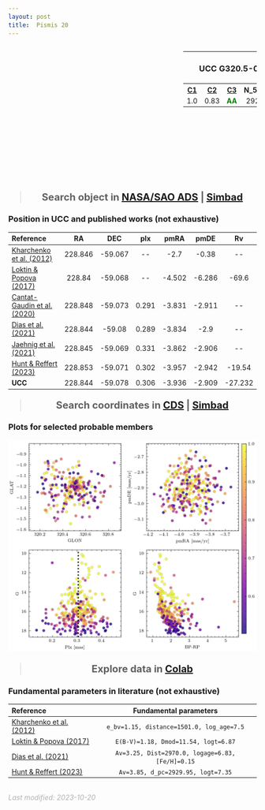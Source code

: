 ```yaml
---
layout: post
title:  Pismis 20
---
```


<div style="display: flex; justify-content: space-between;">
 <div style="text-align: center;">
 <!-- Left block -->
 <div id="aladin-lite-div" style="width:355px;height:250px;"></div>
 <script type="text/javascript" src="https://aladin.cds.unistra.fr/AladinLite/api/v3/latest/aladin.js" charset="utf-8"></script>
 <script type="text/javascript">
   let aladin;
   A.init.then(() => {
      aladin = A.aladin('#aladin-lite-div', {survey: "P/DSS2/color", fov:0.19, target: "228.844 -59.078"});
   });
 </script>
</div>
<!-- Left block -->

<table style="text-align: center; width:355px;height:250px;">
  <!-- Row 1 (title) -->
  <tr>
    <td colspan="5"><h3>UCC G320.5-01.2</h3></td>
  </tr>
  <!-- Row 2 -->
  <tr>
    <th><a href="https://ucc.ar/faq#what-are-the-c1-c2-and-c3-parameters" title="Photometric class">C1</a></th>
    <th><a href="https://ucc.ar/faq#what-are-the-c1-c2-and-c3-parameters" title="Density class">C2</a></th>
    <th><a href="https://ucc.ar/faq#what-are-the-c1-c2-and-c3-parameters" title="Combined class">C3</a></th>
    <th><div title="Stars with membership probability >50%">N_50</div></th>
    <th><div title="Radius that contains half the members [arcmin]">r_50</div></th>
  </tr>
  <!-- Row 3 -->
  <tr>
    <td>1.0</td>
    <td>0.83</td>
    <td><span style="color: green; font-weight: bold;">A</span><span style="color: green; font-weight: bold;">A</span></td>
    <td>292</td>
    <td>5.7</td>
  </tr>
</table>
</div>

> <p style="text-align:center; font-weight: bold; font-size:20px">Search object in <a href="https://ui.adsabs.harvard.edu/search/q=%20collection%3Aastronomy%20body%3A%22Pismis%2020%22&sort=date%20desc%2C%20bibcode%20desc&p_=0" target="_blank">NASA/SAO ADS</a> | <a href="https://simbad.cds.unistra.fr/simbad/sim-id-refs?Ident=pismis20" target="_blank">Simbad</a></p>


### Position in UCC and published works (not exhaustive)

| Reference    | RA    | DEC   | plx  | pmRA  | pmDE   |  Rv  |
| :---         | :---: | :---: | :---: | :---: | :---: | :---: |
|[Kharchenko et al. (2012)](https://ui.adsabs.harvard.edu/abs/2012A%26A...543A.156K) | 228.846 | -59.067 | -- | -2.7 | -0.38 | -- |
|[Loktin & Popova (2017)](https://ui.adsabs.harvard.edu/abs/2017AstBu..72..257L/abstract) | 228.84 | -59.068 | -- | -4.502 | -6.286 | -69.6 |
|[Cantat-Gaudin et al. (2020)](https://ui.adsabs.harvard.edu/abs/2020A%26A...640A...1C) | 228.848 | -59.073 | 0.291 | -3.831 | -2.911 | -- |
|[Dias et al. (2021)](https://ui.adsabs.harvard.edu/abs/2021MNRAS.504..356D) | 228.844 | -59.08 | 0.289 | -3.834 | -2.9 | -- |
|[Jaehnig et al. (2021)](https://ui.adsabs.harvard.edu/abs/2021ApJ...923..129J/abstract) | 228.845 | -59.069 | 0.331 | -3.862 | -2.906 | -- |
|[Hunt & Reffert (2023)](https://ui.adsabs.harvard.edu/abs/2023arXiv230313424H/abstract) | 228.853 | -59.071 | 0.302 | -3.957 | -2.942 | -19.54 |
| **UCC** |228.844 | -59.078 | 0.306 | -3.936 | -2.909 | -27.232 |

> <p style="text-align:center; font-weight: bold; font-size:20px">Search coordinates in <a href="https://cdsportal.u-strasbg.fr/?target=228.844,-59.078" target="_blank">CDS</a> | <a href="https://simbad.cds.unistra.fr/mobile/object_list.html?coord=228.844%20-59.078&output=json&radius=5&userEntry=pismis20" target="_blank">Simbad</a></p>

### Plots for selected probable members

![CLUSTER](https://raw.githubusercontent.com/ucc23/Q4N/main/plots/pismis20.webp)


> <p style="text-align:center; font-weight: bold; font-size:20px">Explore data in <a href="https://colab.research.google.com/github/UCC23/Q4N/blob/master/notebooks/pismis20.ipynb" target="_blank">Colab</a></p>


### Fundamental parameters in literature (not exhaustive)

| Reference |  Fundamental parameters |
| :---         |     :---:      |
| [Kharchenko et al. (2012)](https://ui.adsabs.harvard.edu/abs/2012A%26A...543A.156K) | `e_bv=1.15, distance=1501.0, log_age=7.5` |
| [Loktin & Popova (2017)](https://ui.adsabs.harvard.edu/abs/2017AstBu..72..257L/abstract) | `E(B-V)=1.18, Dmod=11.54, logt=6.87` |
| [Dias et al. (2021)](https://ui.adsabs.harvard.edu/abs/2021MNRAS.504..356D) | `Av=3.25, Dist=2970.0, logage=6.83, [Fe/H]=0.15` |
| [Hunt & Reffert (2023)](https://ui.adsabs.harvard.edu/abs/2023arXiv230313424H/abstract) | `Av=3.85, d_pc=2929.95, logt=7.35` |

<br>
<font color="b3b1b1"><i>Last modified: 2023-10-20</i></font>
